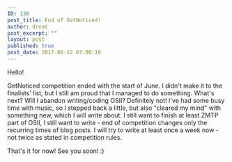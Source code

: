 ```yaml
---
ID: 138
post_title: End of GetNoticed!
author: dreat
post_excerpt: ""
layout: post
published: true
post_date: 2017-06-12 07:00:19
---
```

Hello!

GetNoticed competition ended with the start of June. I didn't make it to the finalists' list, but I still am proud that I managed to do something. What's next? Will I abandon writing/coding OSII? Definitely not! I've had some busy time with music, so I stepped back a little, but also "cleared my mind" with something new, which I will write about. I still want to finish at least ZMTP part of OSII, I still want to write - end of competition changes only the recurring times of blog posts. I will try to write at least once a week now - not twice as stated in competition rules.

That's it for now! See you soon! :)
